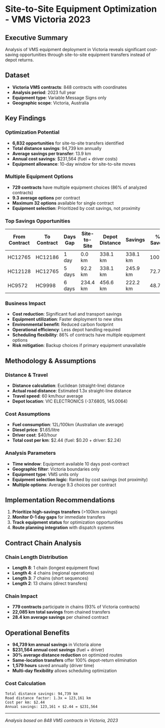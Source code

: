# Site-to-Site Equipment Optimization - VMS Victoria 2023

## Executive Summary

Analysis of VMS equipment deployment in Victoria reveals significant cost-saving opportunities through site-to-site equipment transfers instead of depot returns.

## Dataset

- **Victoria VMS contracts**: 848 contracts with coordinates
- **Analysis period**: 2023 full year
- **Equipment type**: Variable Message Signs only
- **Geographic scope**: Victoria, Australia

## Key Findings

### Optimization Potential

- **6,832 opportunities** for site-to-site transfers identified
- **Total distance savings**: 94,739 km annually
- **Average savings per transfer**: 13.9 km
- **Annual cost savings**: $231,564 (fuel + driver costs)
- **Equipment allowance**: 10-day window for site-to-site moves

### Multiple Equipment Options

- **729 contracts** have multiple equipment choices (86% of analyzed contracts)
- **9.3 average options** per contract
- **Maximum 32 options** available for single contract
- **Equipment selection**: Prioritized by cost savings, not proximity

### Top Savings Opportunities

| From Contract | To Contract | Days Gap | Site-to-Site | Depot Distance | Savings  | % Saved |
| ------------- | ----------- | -------- | ------------ | -------------- | -------- | ------- |
| HC12765       | HC12186     | 1 day    | 0.0 km       | 338.1 km       | 338.1 km | 100%    |
| HC12128       | HC12765     | 5 days   | 92.2 km      | 338.1 km       | 245.9 km | 72.7%   |
| HC9572        | HC9998      | 6 days   | 234.4 km     | 456.6 km       | 222.2 km | 48.7%   |

### Business Impact

- **Cost reduction**: Significant fuel and transport savings
- **Equipment utilization**: Faster deployment to new sites
- **Environmental benefit**: Reduced carbon footprint
- **Operational efficiency**: Less depot handling required
- **Scheduling flexibility**: 86% of contracts have multiple equipment options
- **Risk mitigation**: Backup choices if primary equipment unavailable

## Methodology & Assumptions

### Distance & Travel

- **Distance calculation**: Euclidean (straight-line) distance
- **Actual road distance**: Estimated 1.3x straight-line distance
- **Travel speed**: 60 km/hour average
- **Depot location**: VIC ELECTRONICS (-37.6805, 145.0064)

### Cost Assumptions

- **Fuel consumption**: 12L/100km (Australian ute average)
- **Diesel price**: $1.65/litre
- **Driver cost**: $40/hour
- **Total cost per km**: $2.44 (fuel: $0.20 + driver: $2.24)

### Analysis Parameters

- **Time window**: Equipment available 10 days post-contract
- **Geographic filter**: Victoria boundaries only
- **Equipment type**: VMS units only
- **Equipment selection logic**: Ranked by cost savings (not proximity)
- **Multiple options**: Average 9.3 choices per contract

## Implementation Recommendations

1. **Prioritize high-savings transfers** (>100km savings)
2. **Monitor 0-1 day gaps** for immediate transfers
3. **Track equipment status** for optimization opportunities
4. **Route planning integration** with dispatch systems

## Contract Chain Analysis

### Chain Length Distribution
- **Length 8**: 1 chain (longest equipment flow)
- **Length 4**: 4 chains (regional operations)
- **Length 3**: 7 chains (short sequences)
- **Length 2**: 13 chains (direct transfers)

### Chain Impact
- **779 contracts** participate in chains (93% of Victoria contracts)
- **22,085 km total savings** from chained transfers
- **28.4 km average savings** per chained contract

## Operational Benefits

- **94,739 km annual savings** in Victoria alone
- **$231,564 annual cost savings** (fuel + driver)
- **30% average distance reduction** on optimized routes
- **Same-location transfers** offer 100% depot-return elimination
- **1,579 hours** saved annually (driver time)
- **Multi-day flexibility** allows scheduling optimization

### Cost Calculation

```
Total distance savings: 94,739 km
Road distance factor: 1.3x = 123,161 km
Cost per km: $2.44
Annual savings: 123,161 × $2.44 = $231,564
```

---

_Analysis based on 848 VMS contracts in Victoria, 2023_
